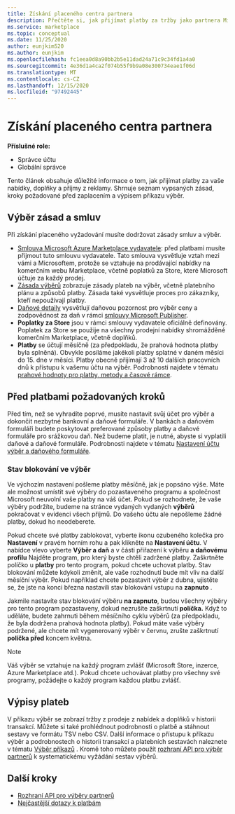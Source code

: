 ```yaml
---
title: Získání placeného centra partnera
description: Přečtěte si, jak přijímat platby za tržby jako partnera Microsoftu, jako je například prostřednictvím komerčních nabídek Marketplace, motivačních programů a programu Cloud Solution Provider. Zahrnuje zásadu výběr, stav blokování a příkazy pro výběr.
ms.service: marketplace
ms.topic: conceptual
ms.date: 11/25/2020
author: eunjkim520
ms.author: eunjkim
ms.openlocfilehash: fc1eea0d8a90bb2b5e11dad24a71c9c34fd1a4a0
ms.sourcegitcommit: 4e36d1a4ca2f074b55f9b9a08e300734eae1f06d
ms.translationtype: MT
ms.contentlocale: cs-CZ
ms.lasthandoff: 12/15/2020
ms.locfileid: "97492445"
---
```

# <a name="getting-paid-in-partner-center"></a>Získání placeného centra partnera

**Příslušné role:**

- Správce účtu
- Globální správce

Tento článek obsahuje důležité informace o tom, jak přijímat platby za vaše nabídky, doplňky a příjmy z reklamy. Shrnuje seznam vypsaných zásad, kroky požadované před zaplacením a výpisem příkazu výběr.

## <a name="payout-policies-and-agreements"></a>Výběr zásad a smluv

Při získání placeného vyžadování musíte dodržovat zásady smluv a výběr.

- [Smlouva Microsoft Azure Marketplace vydavatele](https://go.microsoft.com/fwlink/p/?LinkID=699560): před platbami musíte přijmout tuto smlouvu vydavatele. Tato smlouva vysvětluje vztah mezi vámi a Microsoftem, protože se vztahuje na prodávající nabídky na komerčním webu Marketplace, včetně poplatků za Store, které Microsoft účtuje za každý prodej.
- [Zásada výběrů](payout-policy-details.md) zobrazuje zásady plateb na výběr, včetně platebního plánu a způsobů platby. Zásada také vysvětluje proces pro zákazníky, kteří nepoužívají platby.
- [Daňové detaily](tax-details-marketplace.md) vysvětlují daňovou pozornost pro výběr ceny a zodpovědnost za daň v rámci [smlouvy Microsoft Publisher](https://go.microsoft.com/fwlink/p/?LinkID=699560).
- **Poplatky za Store** jsou v rámci smlouvy vydavatele oficiálně definovány. Poplatek za Store se použije na všechny prodejní nabídky shromážděné komerčním Marketplace, včetně doplňků.
- **Platby** se účtují měsíčně (za předpokladu, že prahová hodnota platby byla splněná). Obvykle posíláme jakékoli platby splatné v daném měsíci do 15. dne v měsíci. Platby obecně přijímají 3 až 10 dalších pracovních dnů k přístupu k vašemu účtu na výběr. Podrobnosti najdete v tématu [prahové hodnoty pro platby, metody a časové rámce](payment-thresholds-methods-timeframes.md).

## <a name="prerequisite-steps-before-getting-paid"></a>Před platbami požadovaných kroků

Před tím, než se vyhradíte poprvé, musíte nastavit svůj účet pro výběr a dokončit nezbytné bankovní a daňové formuláře. V bankách a daňovém formuláři budete poskytovat preferované způsoby platby a daňové formuláře pro srážkovou daň. Než budeme platit, je nutné, abyste si vyplatili daňové a daňové formuláře. Podrobnosti najdete v tématu [Nastavení účtu výběr a daňového formuláře](set-up-your-payout-account.md).

### <a name="payout-hold-status"></a>Stav blokování ve výběr

Ve výchozím nastavení pošleme platby měsíčně, jak je popsáno výše. Máte ale možnost umístit své výběry do pozastaveného programu a společnost Microsoft neuvolní vaše platby na váš účet. Pokud se rozhodnete, že vaše výběry podržíte, budeme na stránce vydaných vydaných **výběrů** pokračovat v evidenci všech příjmů. Do vašeho účtu ale nepošleme žádné platby, dokud ho neodeberete.

Pokud chcete své platby zablokovat, vyberte ikonu ozubeného kolečka pro **Nastavení** v pravém horním rohu a pak klikněte na **Nastavení účtu**. V nabídce vlevo vyberte **Výběr a daň** a v části přiřazení k výběru **a daňovému profilu** Najděte program, pro který byste chtěli zadržené platby. Zaškrtněte políčko u **platby** pro tento program, pokud chcete uchovat platby. Stav blokování můžete kdykoli změnit, ale vaše rozhodnutí bude mít vliv na další měsíční výběr. Pokud například chcete pozastavit výběr z dubna, ujistěte se, že jste na konci března nastavili stav blokování vstupu na **zapnuto** .

Jakmile nastavíte stav blokování výběru **na zapnuto**, budou všechny výběry pro tento program pozastaveny, dokud nezrušíte zaškrtnutí **políčka.** Když to uděláte, budete zahrnuti během měsíčního cyklu výběrů (za předpokladu, že byla dodržena prahová hodnota platby). Pokud máte vaše výběry podržené, ale chcete mít vygenerovaný výběr v červnu, zrušte zaškrtnutí **políčka před** koncem května.

>[!Note]
> Váš výběr se vztahuje na každý program zvlášť (Microsoft Store, inzerce, Azure Marketplace atd.). Pokud chcete uchovávat platby pro všechny své programy, požádejte o každý program každou platbu zvlášť.

## <a name="payout-statements"></a>Výpisy plateb

V příkazu výběr se zobrazí tržby z prodeje z nabídek a doplňků v historii transakcí. Můžete si také prohlédnout podrobnosti o platbě a stáhnout sestavy ve formátu TSV nebo CSV. Další informace o přístupu k příkazu výběr a podrobnostech o historii transakcí a platebních sestavách naleznete v tématu [Výběr příkazů](payout-statement.md) . Kromě toho můžete použít [rozhraní API pro výběr partnerů](https://apidocs.microsoft.com/services/partnerpayouts) k systematickému vyžádání sestav výběrů.

## <a name="next-steps"></a>Další kroky

- [Rozhraní API pro výběry partnerů](https://apidocs.microsoft.com/services/partnerpayouts)
- [Nejčastější dotazy k platbám](payout-faq.md)
